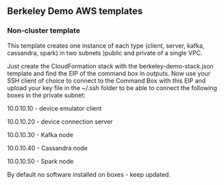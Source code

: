 ## Berkeley Demo AWS templates

### Non-cluster template

This template creates one instance of each type (client, server, kafka, cassandra, spark) in two subnets )public and private of a single VPC.

Just create the CloudFormation stack with the berkeley-demo-stack.json template and find the EIP of the command box in outputs.
Now use your SSH client of choice to connect to the Command Box with this EIP and upload your key file in the ~/.ssh folder to be able to connect the following boxes in the private subnet:

10.0.10.10 - device emulator client

10.0.10.20 - device connection server

10.0.10.30 - Kafka node

10.0.10.40 - Cassandra node

10.0.10.50 - Spark node


By default no software installed on boxes - keep updated.
